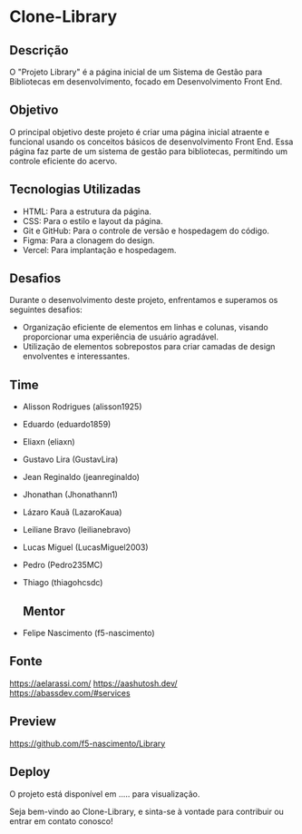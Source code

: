 # Clone-Library
## Descrição

O "Projeto Library" é a página inicial de um Sistema de Gestão para Bibliotecas em desenvolvimento, focado em Desenvolvimento Front End.

## Objetivo

O principal objetivo deste projeto é criar uma página inicial atraente e funcional usando os conceitos básicos de desenvolvimento Front End. Essa página faz parte de um sistema de gestão para bibliotecas, permitindo um controle eficiente do acervo.
## Tecnologias Utilizadas

- HTML: Para a estrutura da página.
- CSS: Para o estilo e layout da página.
- Git e GitHub: Para o controle de versão e hospedagem do código.
- Figma: Para a clonagem do design.
- Vercel: Para implantação e hospedagem.

## Desafios

Durante o desenvolvimento deste projeto, enfrentamos e superamos os seguintes desafios:

- Organização eficiente de elementos em linhas e colunas, visando proporcionar uma experiência de usuário agradável.
- Utilização de elementos sobrepostos para criar camadas de design envolventes e interessantes.

## Time
  
- Alisson Rodrigues (alisson1925)
- Eduardo (eduardo1859)
- Eliaxn (eliaxn)
- Gustavo Lira (GustavLira)
- Jean Reginaldo (jeanreginaldo)
- Jhonathan (Jhonathann1)
- Lázaro Kauã (LazaroKaua)
- Leiliane Bravo (leilianebravo)
- Lucas Miguel (LucasMiguel2003)
- Pedro (Pedro235MC)
- Thiago (thiagohcsdc)

  ## Mentor
  
- Felipe Nascimento (f5-nascimento)

## Fonte

https://aelarassi.com/
https://aashutosh.dev/
https://abassdev.com/#services

## Preview

https://github.com/f5-nascimento/Library

## Deploy

O projeto está disponível em ..... para visualização.

Seja bem-vindo ao Clone-Library, e sinta-se à vontade para contribuir ou entrar em contato conosco!
